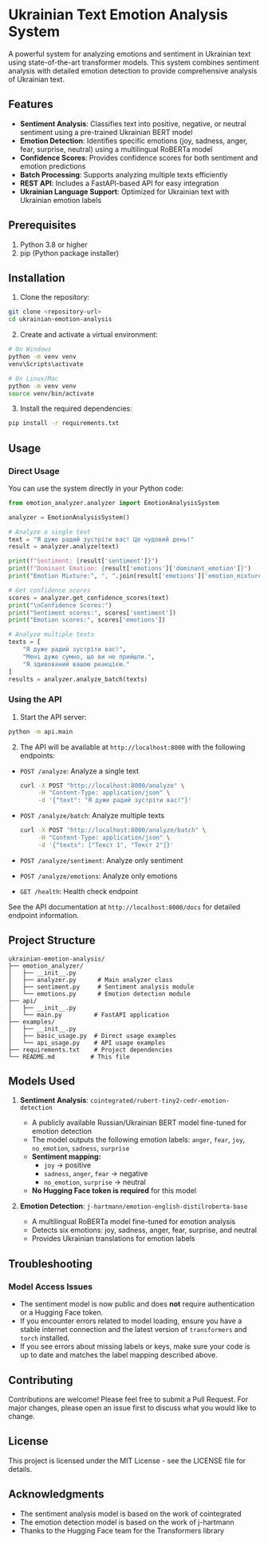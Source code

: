 # Ukrainian Text Emotion Analysis System

A powerful system for analyzing emotions and sentiment in Ukrainian text using state-of-the-art transformer models. This system combines sentiment analysis with detailed emotion detection to provide comprehensive analysis of Ukrainian text.

## Features

- **Sentiment Analysis**: Classifies text into positive, negative, or neutral sentiment using a pre-trained Ukrainian BERT model
- **Emotion Detection**: Identifies specific emotions (joy, sadness, anger, fear, surprise, neutral) using a multilingual RoBERTa model
- **Confidence Scores**: Provides confidence scores for both sentiment and emotion predictions
- **Batch Processing**: Supports analyzing multiple texts efficiently
- **REST API**: Includes a FastAPI-based API for easy integration
- **Ukrainian Language Support**: Optimized for Ukrainian text with Ukrainian emotion labels

## Prerequisites

1. Python 3.8 or higher
2. pip (Python package installer)

## Installation

1. Clone the repository:
```bash
git clone <repository-url>
cd ukrainian-emotion-analysis
```

2. Create and activate a virtual environment:
```bash
# On Windows
python -m venv venv
venv\Scripts\activate

# On Linux/Mac
python -m venv venv
source venv/bin/activate
```

3. Install the required dependencies:
```bash
pip install -r requirements.txt
```

## Usage

### Direct Usage

You can use the system directly in your Python code:

```python
from emotion_analyzer.analyzer import EmotionAnalysisSystem

analyzer = EmotionAnalysisSystem()

# Analyze a single text
text = "Я дуже радий зустріти вас! Це чудовий день!"
result = analyzer.analyze(text)

print(f"Sentiment: {result['sentiment']}")
print(f"Dominant Emotion: {result['emotions']['dominant_emotion']}")
print("Emotion Mixture:", ", ".join(result['emotions']['emotion_mixture']))

# Get confidence scores
scores = analyzer.get_confidence_scores(text)
print("\nConfidence Scores:")
print("Sentiment scores:", scores['sentiment'])
print("Emotion scores:", scores['emotions'])

# Analyze multiple texts
texts = [
    "Я дуже радий зустріти вас!",
    "Мені дуже сумно, що ви не прийшли.",
    "Я здивований вашою реакцією."
]
results = analyzer.analyze_batch(texts)
```

### Using the API

1. Start the API server:
```bash
python -m api.main
```

2. The API will be available at `http://localhost:8000` with the following endpoints:

- `POST /analyze`: Analyze a single text
  ```bash
  curl -X POST "http://localhost:8000/analyze" \
       -H "Content-Type: application/json" \
       -d '{"text": "Я дуже радий зустріти вас!"}'
  ```

- `POST /analyze/batch`: Analyze multiple texts
  ```bash
  curl -X POST "http://localhost:8000/analyze/batch" \
       -H "Content-Type: application/json" \
       -d '{"texts": ["Текст 1", "Текст 2"]}'
  ```

- `POST /analyze/sentiment`: Analyze only sentiment
- `POST /analyze/emotions`: Analyze only emotions
- `GET /health`: Health check endpoint

See the API documentation at `http://localhost:8000/docs` for detailed endpoint information.

## Project Structure

```
ukrainian-emotion-analysis/
├── emotion_analyzer/
│   ├── __init__.py
│   ├── analyzer.py      # Main analyzer class
│   ├── sentiment.py     # Sentiment analysis module
│   └── emotions.py      # Emotion detection module
├── api/
│   ├── __init__.py
│   └── main.py         # FastAPI application
├── examples/
│   ├── __init__.py
│   ├── basic_usage.py  # Direct usage examples
│   └── api_usage.py    # API usage examples
├── requirements.txt    # Project dependencies
└── README.md          # This file
```

## Models Used

1. **Sentiment Analysis**: `cointegrated/rubert-tiny2-cedr-emotion-detection`
   - A publicly available Russian/Ukrainian BERT model fine-tuned for emotion detection
   - The model outputs the following emotion labels: `anger`, `fear`, `joy`, `no_emotion`, `sadness`, `surprise`
   - **Sentiment mapping:**
     - `joy` → positive
     - `sadness`, `anger`, `fear` → negative
     - `no_emotion`, `surprise` → neutral
   - **No Hugging Face token is required** for this model

2. **Emotion Detection**: `j-hartmann/emotion-english-distilroberta-base`
   - A multilingual RoBERTa model fine-tuned for emotion analysis
   - Detects six emotions: joy, sadness, anger, fear, surprise, and neutral
   - Provides Ukrainian translations for emotion labels

## Troubleshooting

### Model Access Issues

- The sentiment model is now public and does **not** require authentication or a Hugging Face token.
- If you encounter errors related to model loading, ensure you have a stable internet connection and the latest version of `transformers` and `torch` installed.
- If you see errors about missing labels or keys, make sure your code is up to date and matches the label mapping described above.

## Contributing

Contributions are welcome! Please feel free to submit a Pull Request. For major changes, please open an issue first to discuss what you would like to change.

## License

This project is licensed under the MIT License - see the LICENSE file for details.

## Acknowledgments

- The sentiment analysis model is based on the work of cointegrated
- The emotion detection model is based on the work of j-hartmann
- Thanks to the Hugging Face team for the Transformers library 